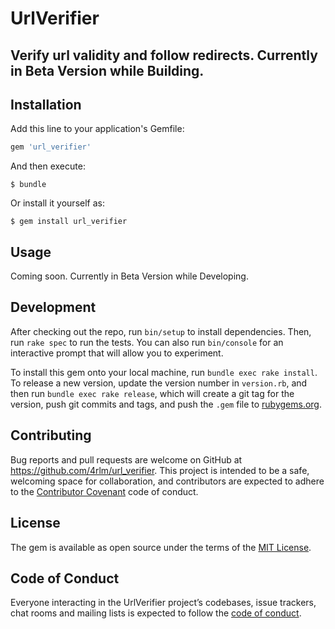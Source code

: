 # UrlVerifier
## Verify url validity and follow redirects.  Currently in Beta Version while Building.

## Installation

Add this line to your application's Gemfile:

```ruby
gem 'url_verifier'
```

And then execute:

    $ bundle

Or install it yourself as:

    $ gem install url_verifier

## Usage

Coming soon.  Currently in Beta Version while Developing.

## Development

After checking out the repo, run `bin/setup` to install dependencies. Then, run `rake spec` to run the tests. You can also run `bin/console` for an interactive prompt that will allow you to experiment.

To install this gem onto your local machine, run `bundle exec rake install`. To release a new version, update the version number in `version.rb`, and then run `bundle exec rake release`, which will create a git tag for the version, push git commits and tags, and push the `.gem` file to [rubygems.org](https://rubygems.org).

## Contributing

Bug reports and pull requests are welcome on GitHub at https://github.com/4rlm/url_verifier. This project is intended to be a safe, welcoming space for collaboration, and contributors are expected to adhere to the [Contributor Covenant](http://contributor-covenant.org) code of conduct.

## License

The gem is available as open source under the terms of the [MIT License](https://opensource.org/licenses/MIT).

## Code of Conduct

Everyone interacting in the UrlVerifier project’s codebases, issue trackers, chat rooms and mailing lists is expected to follow the [code of conduct](https://github.com/4rlm/url_verifier/blob/master/CODE_OF_CONDUCT.md).
